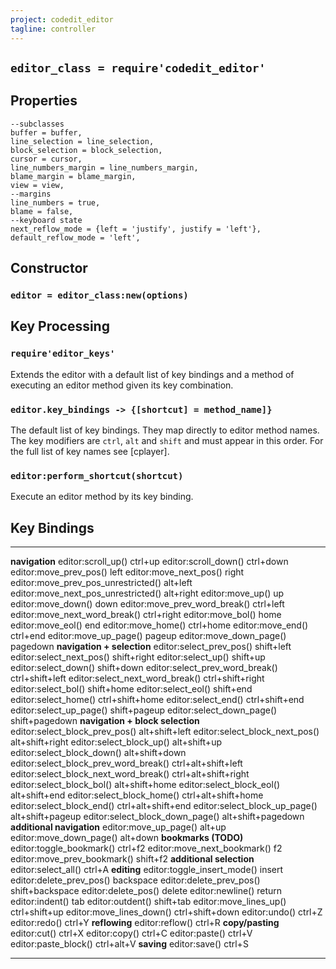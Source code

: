 ```yaml
---
project: codedit_editor
tagline: controller
---
```


## `editor_class = require'codedit_editor'`

## Properties

~~~{.lua}
--subclasses
buffer = buffer,
line_selection = line_selection,
block_selection = block_selection,
cursor = cursor,
line_numbers_margin = line_numbers_margin,
blame_margin = blame_margin,
view = view,
--margins
line_numbers = true,
blame = false,
--keyboard state
next_reflow_mode = {left = 'justify', justify = 'left'},
default_reflow_mode = 'left',
~~~

## Constructor

### `editor = editor_class:new(options)`

## Key Processing

### `require'editor_keys'`

Extends the editor with a default list of key bindings and a method of executing
an editor method given its key combination.

### `editor.key_bindings -> {[shortcut] = method_name]}`

The default list of key bindings. They map directly to editor method names.
The key modifiers are `ctrl`, `alt` and `shift` and must appear in this order.
For the full list of key names see [cplayer].

### `editor:perform_shortcut(shortcut)`

Execute an editor method by its key binding.

## Key Bindings

-------------------------------------------------- --------------------------------------------------
__navigation__
editor:scroll_up()											ctrl+up
editor:scroll_down()                               ctrl+down
editor:move_prev_pos()                             left
editor:move_next_pos()                             right
editor:move_prev_pos_unrestricted()                alt+left
editor:move_next_pos_unrestricted()                alt+right
editor:move_up()                                   up
editor:move_down()                                 down
editor:move_prev_word_break()                      ctrl+left
editor:move_next_word_break()                      ctrl+right
editor:move_bol()                                  home
editor:move_eol()                                  end
editor:move_home()                                 ctrl+home
editor:move_end()                                  ctrl+end
editor:move_up_page()                              pageup
editor:move_down_page()                            pagedown
__navigation + selection__
editor:select_prev_pos()                           shift+left
editor:select_next_pos()                           shift+right
editor:select_up()                                 shift+up
editor:select_down()                               shift+down
editor:select_prev_word_break()                    ctrl+shift+left
editor:select_next_word_break()                    ctrl+shift+right
editor:select_bol()                                shift+home
editor:select_eol()                                shift+end
editor:select_home()                               ctrl+shift+home
editor:select_end()                                ctrl+shift+end
editor:select_up_page()                            shift+pageup
editor:select_down_page()                          shift+pagedown
__navigation + block selection__
editor:select_block_prev_pos()                     alt+shift+left
editor:select_block_next_pos()                     alt+shift+right
editor:select_block_up()                           alt+shift+up
editor:select_block_down()                         alt+shift+down
editor:select_block_prev_word_break()              ctrl+alt+shift+left
editor:select_block_next_word_break()              ctrl+alt+shift+right
editor:select_block_bol()                          alt+shift+home
editor:select_block_eol()                          alt+shift+end
editor:select_block_home()                         ctrl+alt+shift+home
editor:select_block_end()                          ctrl+alt+shift+end
editor:select_block_up_page()                      alt+shift+pageup
editor:select_block_down_page()                    alt+shift+pagedown
__additional navigation__
editor:move_up_page()                              alt+up
editor:move_down_page()                            alt+down
__bookmarks (TODO)__
editor:toggle_bookmark()                           ctrl+f2
editor:move_next_bookmark()                        f2
editor:move_prev_bookmark()                        shift+f2
__additional selection__
editor:select_all()                                ctrl+A
__editing__
editor:toggle_insert_mode()                        insert
editor:delete_prev_pos()                           backspace
editor:delete_prev_pos()                           shift+backspace
editor:delete_pos()                                delete
editor:newline()                                   return
editor:indent()                                    tab
editor:outdent()                                   shift+tab
editor:move_lines_up()                             ctrl+shift+up
editor:move_lines_down()                           ctrl+shift+down
editor:undo()                                      ctrl+Z
editor:redo()                                      ctrl+Y
__reflowing__
editor:reflow()                                    ctrl+R
__copy/pasting__
editor:cut()                                       ctrl+X
editor:copy()                                      ctrl+C
editor:paste()                                     ctrl+V
editor:paste_block()                               ctrl+alt+V
__saving__
editor:save()                                      ctrl+S
-------------------------------------------------- --------------------------------------------------
